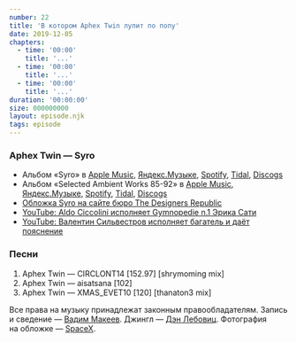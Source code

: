 ```yaml
---
number: 22
title: 'В котором Aphex Twin лупит по попу'
date: 2019-12-05
chapters:
  - time: '00:00'
    title: '...'
  - time: '00:00'
    title: '...'
  - time: '00:00'
    title: '...'
duration: '00:00:00'
size: 000000000
layout: episode.njk
tags: episode
---
```


### Aphex Twin — Syro

- Альбом «Syro» в
  [Apple Music](https://music.apple.com/album/911319255),
  [Яндекс.Музыке](https://music.yandex.ru/album/6372925),
  [Spotify](https://open.spotify.com/album/6oRuinkJdTge4hpTuClEF8),
  [Tidal](https://listen.tidal.com/album/34298496),
  [Discogs](https://www.discogs.com/Aphex-Twin-Syro/master/734427)
- Альбом «Selected Ambient Works 85-92» в
  [Apple Music](https://music.apple.com/album/1108845101),
  [Яндекс.Музыке](https://music.yandex.ru/album/3452941),
  [Spotify](https://open.spotify.com/album/7aNclGRxTysfh6z0d8671k),
  [Tidal](https://tidal.com/browse/album/59962969),
  [Discogs](https://www.discogs.com/Aphex-Twin-Selected-Ambient-Works-85-92/master/565)
- [Обложка Syro на сайте бюро The Designers Republic](https://www.thedesignersrepublic.com/syro)
- [YouTube: Aldo Ciccolini исполняет Gymnopedie n.1 Эрика Сати](https://youtu.be/0peXnOnDgQ8)
- [YouTube: Валентин Сильвестров исполняет багатель и даёт пояснение](https://youtu.be/QcWvR8GKtc8)

### Песни

1. Aphex Twin — CIRCLONT14 [152.97] [shrymoming mix]
2. Aphex Twin — aisatsana [102]
3. Aphex Twin — XMAS_EVET10 [120] [thanaton3 mix]

Все права на музыку принадлежат законным правообладателям. Запись и сведение — [Вадим Макеев](https://twitter.com/pepelsbey). Джингл — [Дэн Лебовиц](https://www.youtube.com/channel/UC38A5qHrlc_Zgua7vL4b96w). Фотография на обложке — [SpaceX](https://unsplash.com/photos/VBNb52J8Trk).
